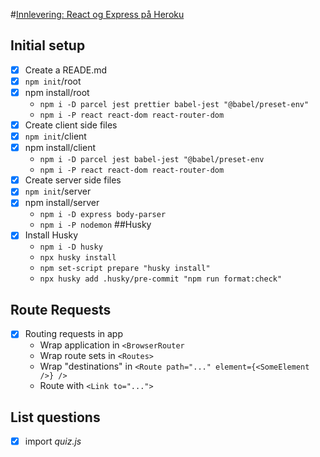 #<ins>Innlevering: React og Express på Heroku</ins>

## **Initial setup**

- [x] Create a READE.md
- [x] `npm init`/root
- [x] npm install/root
    - `npm i -D parcel jest prettier babel-jest "@babel/preset-env"`
    - `npm i -P react react-dom react-router-dom`
- [x] Create client side files
- [x] `npm init`/client
- [x] npm install/client
    - `npm i -D parcel jest babel-jest "@babel/preset-env`
    - `npm i -P react react-dom react-router-dom`
- [x] Create server side files
- [x] `npm init`/server
- [x] npm install/server
    - `npm i -D express body-parser`
    - `npm i -P nodemon`
##Husky
- [x] Install Husky 
  - `npm i -D husky`
  - `npx husky install`
  - `npm set-script prepare "husky install"`
  - `npx husky add .husky/pre-commit "npm run format:check"`
## **Route Requests**
- [x] Routing requests in app
    - Wrap application in `<BrowserRouter`
    - Wrap route sets in `<Routes>`
    - Wrap "destinations" in `<Route path="..." element={<SomeElement />} />`
    - Route with `<Link to="...">`

## List questions
- [x] import *quiz.js* 